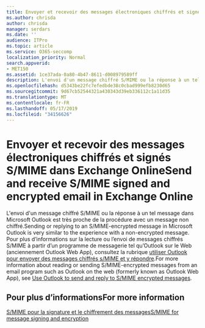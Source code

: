 ```yaml
---
title: Envoyer et recevoir des messages électroniques chiffrés et signés S/MIME dans Exchange Online
ms.author: chrisda
author: chrisda
manager: serdars
ms.date: ''
audience: ITPro
ms.topic: article
ms.service: O365-seccomp
localization_priority: Normal
search.appverid:
- MET150
ms.assetid: 1ce37ada-0a80-4b47-8611-d008979589ff
description: L'envoi d'un message chiffré S/MIME ou la réponse à un tel message dans Microsoft Outlook est très proche de la procédure avec un message non chiffré.
ms.openlocfilehash: d5343be22fc7efedbde38c0cbad999efb8230d65
ms.sourcegitcommit: 9d67cb52544321a430343d39eb336112c1a11d35
ms.translationtype: MT
ms.contentlocale: fr-FR
ms.lasthandoff: 05/17/2019
ms.locfileid: "34156626"
---
```

# <a name="send-and-receive-smime-signed-and-encrypted-email-in-exchange-online"></a><span data-ttu-id="71f41-103">Envoyer et recevoir des messages électroniques chiffrés et signés S/MIME dans Exchange Online</span><span class="sxs-lookup"><span data-stu-id="71f41-103">Send and receive S/MIME signed and encrypted email in Exchange Online</span></span>

<span data-ttu-id="71f41-104">L'envoi d'un message chiffré S/MIME ou la réponse à un tel message dans Microsoft Outlook est très proche de la procédure avec un message non chiffré.</span><span class="sxs-lookup"><span data-stu-id="71f41-104">Sending or replying to an S/MIME-encrypted message in Microsoft Outlook is very similar to the experience with a non-encrypted message.</span></span> <span data-ttu-id="71f41-105">Pour plus d’informations sur la lecture ou l’envoi de messages chiffrés S/MIME à partir d’un programme de messagerie tel qu’Outlook sur le Web (anciennement Outlook Web App), consultez la rubrique [utiliser Outlook pour envoyer des messages chiffrés s/MIME et y répondre](https://go.microsoft.com/fwlink/p/?LinkId=392520).</span><span class="sxs-lookup"><span data-stu-id="71f41-105">For more information about reading or sending S/MIME-encrypted messages from an email program such as Outlook on the web (formerly known as Outlook Web App), see [Use Outlook to send and reply to S/MIME encrypted messages](https://go.microsoft.com/fwlink/p/?LinkId=392520).</span></span>

## <a name="for-more-information"></a><span data-ttu-id="71f41-106">Pour plus d’informations</span><span class="sxs-lookup"><span data-stu-id="71f41-106">For more information</span></span>

[<span data-ttu-id="71f41-107">S/MIME pour la signature et le chiffrement des messages</span><span class="sxs-lookup"><span data-stu-id="71f41-107">S/MIME for message signing and encryption</span></span>](s-mime-for-message-signing-and-encryption.md)
